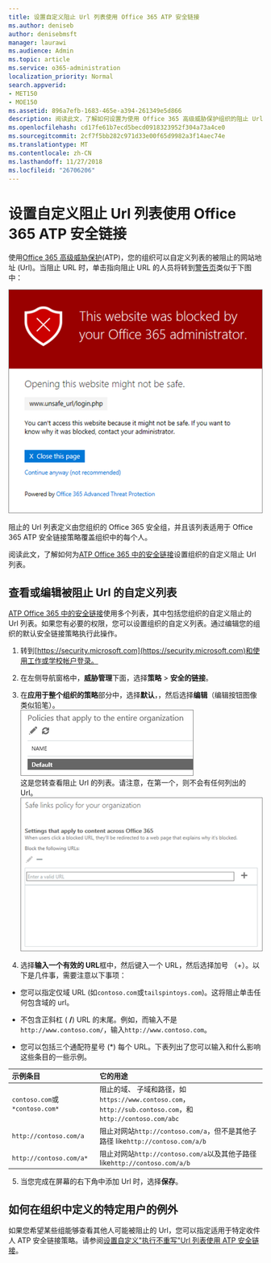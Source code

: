 ```yaml
---
title: 设置自定义阻止 Url 列表使用 Office 365 ATP 安全链接
ms.author: deniseb
author: denisebmsft
manager: laurawi
ms.audience: Admin
ms.topic: article
ms.service: o365-administration
localization_priority: Normal
search.appverid:
- MET150
- MOE150
ms.assetid: 896a7efb-1683-465e-a394-261349e5d866
description: 阅读此文，了解如何设置为使用 Office 365 高级威胁保护组织的阻止 Url 的列表。阻止的 Url 将适用于电子邮件和根据您 ATP 安全链接策略的 Office 文档。
ms.openlocfilehash: cd17fe61b7ecd5becd0918323952f304a73a4ce0
ms.sourcegitcommit: 2cf7f5bb282c971d33e00f65d9982a3f14aec74e
ms.translationtype: MT
ms.contentlocale: zh-CN
ms.lasthandoff: 11/27/2018
ms.locfileid: "26706206"
---
```

# <a name="set-up-a-custom-blocked-urls-list-using-office-365-atp-safe-links"></a>设置自定义阻止 Url 列表使用 Office 365 ATP 安全链接

使用[Office 365 高级威胁保护](office-365-atp.md)(ATP)，您的组织可以自定义列表的被阻止的网站地址 (Url)。当阻止 URL 时，单击指向阻止 URL 的人员将转到[警告页](atp-safe-links-warning-pages.md)类似于下图中： 
  
![阻止此网站](media/6b4bda2d-a1e6-419e-8b10-588e83c3af3f.png)
  
阻止的 Url 列表定义由您组织的 Office 365 安全组，并且该列表适用于 Office 365 ATP 安全链接策略覆盖组织中的每个人。 
  
阅读此文，了解如何为[ATP Office 365 中的安全链接](atp-safe-links.md)设置组织的自定义阻止 Url 列表。
  
## <a name="view-or-edit-a-custom-list-of-blocked-urls"></a>查看或编辑被阻止 Url 的自定义列表

[ATP Office 365 中的安全链接](atp-safe-links.md)使用多个列表，其中包括您组织的自定义阻止的 Url 列表。如果您有必要的权限，您可以设置组织的自定义列表。通过编辑您的组织的默认安全链接策略执行此操作。
  
1. 转到[https://security.microsoft.com](https://security.microsoft.com)和使用工作或学校帐户登录。 
    
2. 在左侧导航窗格中，**威胁管理**下面，选择**策略** \> **安全的链接**。
    
3. 在**应用于整个组织的策略**部分中，选择**默认**，，然后选择**编辑**（编辑按钮图像类似铅笔）。<br/>![单击编辑来编辑您的安全链接保护的默认策略](media/d08f9615-d947-4033-813a-d310ec2c8cca.png)<br/>这是您转查看阻止 Url 的列表。请注意，在第一个，则不会有任何列出的 Url。<br/>![阻止 Url 列表是在默认适用于您的整个组织的安全链接策略。](media/575e1449-6191-40ac-b626-030a2fd3fb11.png)
  
4. 选择**输入一个有效的 URL**框中，然后键入一个 URL，然后选择加号 （+）。以下是几件事，需要注意以下事项： 
    
  - 您可以指定仅域 URL (如`contoso.com`或`tailspintoys.com`)。这将阻止单击任何包含域的 url。
    
  - 不包含正斜杠 ( **/**) URL 的末尾。例如，而输入不是`http://www.contoso.com/`，输入`http://www.contoso.com`。
    
  - 您可以包括三个通配符星号 (\*) 每个 URL。下表列出了您可以输入和什么影响这些条目的一些示例。
    
|**示例条目**|**它的用途**|
|:-----|:-----|
|`contoso.com`或`*contoso.com*`  <br/> |阻止的域、 子域和路径，如`https://www.contoso.com`， `http://sub.contoso.com`，和`http://contoso.com/abc`  <br/> |
|`http://contoso.com/a`  <br/> |阻止对网站`http://contoso.com/a`，但不是其他子路径 like`http://contoso.com/a/b`  <br/> |
|`http://contoso.com/a*`  <br/> |阻止对网站`http://contoso.com/a`以及其他子路径 like`http://contoso.com/a/b`  <br/> |
   
5. 当您完成在屏幕的右下角中添加 Url 时，选择**保存**。
    
## <a name="how-to-define-exceptions-for-certain-users-in-an-organization"></a>如何在组织中定义的特定用户的例外

如果您希望某些组能够查看其他人可能被阻止的 Url，您可以指定适用于特定收件人 ATP 安全链接策略。请参阅[设置自定义"执行不重写"Url 列表使用 ATP 安全链接](set-up-a-custom-do-not-rewrite-urls-list-with-atp.md)。
  

